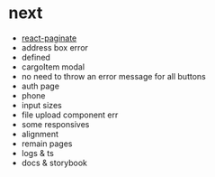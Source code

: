 # next
- [react-paginate](https://github.com/AdeleD/react-paginate)
- address box error
- defined
- cargoItem modal
- no need to throw an error message for all buttons
- auth page
- phone
- input sizes
- file upload component err 
- some responsives 
- alignment
- remain pages
- logs & ts
- docs & storybook